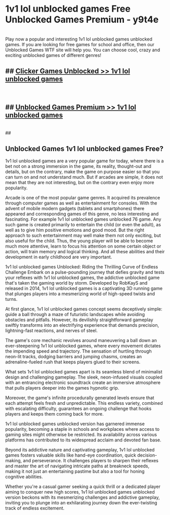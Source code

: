 # 1v1 lol unblocked games  Free Unblocked Games Premium - y9t4e <br>
<br>
Play now a popular and interesting 1v1 lol unblocked games unblocked games. If you are looking for free games for school and office, then our Unblocked Games WTF site will help you. You can choose cool, crazy and exciting unblocked games of different genres!


## ##  [Clicker Games Unblocked >> 1v1 lol unblocked games](http://freeplayer.one?title=1v1_lol_unblocked_games&ref=UG)
  <br>

##  ## [Unblocked Games Premium >> 1v1 lol unblocked games](http://freeplayer.one?title=1v1_lol_unblocked_games&ref=UG)
  <br>
  ##



## Unblocked Games 1v1 lol unblocked games Free?

1v1 lol unblocked games are a very popular game for today, where there is a bet not on a strong immersion in the game, its reality, thought-out and details, but on the contrary, make the game on purpose easier so that you can turn on and not understand much. But if arcades are simple, it does not mean that they are not interesting, but on the contrary even enjoy more popularity.

Arcade is one of the most popular game genres. It acquired its prevalence through computer games as well as entertainment for consoles. With the advent of mobile modern gadgets (tablets and smartphones) there appeared and corresponding games of this genre, no less interesting and fascinating. For example 1v1 lol unblocked games unblocked 76 game. Any such game is created primarily to entertain the child (or even the adult), as well as to give him positive emotions and good mood. But the right approach to such entertainment may well make them not only exciting, but also useful for the child. Thus, the young player will be able to become much more attentive, learn to focus his attention on some certain object or action, will train memory and logical thinking. And all these abilities and their development in early childhood are very important.

1v1 lol unblocked games Unblocked: Riding the Thrilling Curve of Endless Challenge
Embark on a pulse-pounding journey that defies gravity and tests your reflexes with 1v1 lol unblocked games, the addictive unblocked game that's taken the gaming world by storm. Developed by RobKayS and released in 2014, 1v1 lol unblocked games is a captivating 3D running game that plunges players into a mesmerizing world of high-speed twists and turns.

At first glance, 1v1 lol unblocked games concept seems deceptively simple: guide a ball through a maze of futuristic landscapes while avoiding obstacles and pitfalls. However, its devilishly straightforward gameplay swiftly transforms into an electrifying experience that demands precision, lightning-fast reactions, and nerves of steel.

The game's core mechanic revolves around maneuvering a ball down an ever-steepening 1v1 lol unblocked games, where every movement dictates the impending speed and trajectory. The sensation of hurtling through neon-lit tracks, dodging barriers and jumping chasms, creates an adrenaline-fueled rush that keeps players glued to their screens.

What sets 1v1 lol unblocked games apart is its seamless blend of minimalist design and challenging gameplay. The sleek, neon-infused visuals coupled with an entrancing electronic soundtrack create an immersive atmosphere that pulls players deeper into the games hypnotic grip.

Moreover, the game's infinite procedurally generated levels ensure that each attempt feels fresh and unpredictable. This endless variety, combined with escalating difficulty, guarantees an ongoing challenge that hooks players and keeps them coming back for more.

1v1 lol unblocked games unblocked version has garnered immense popularity, becoming a staple in schools and workplaces where access to gaming sites might otherwise be restricted. Its availability across various platforms has contributed to its widespread acclaim and devoted fan base.

Beyond its addictive nature and captivating gameplay, 1v1 lol unblocked games fosters valuable skills like hand-eye coordination, quick decision-making, and perseverance. It challenges players to sharpen their reflexes and master the art of navigating intricate paths at breakneck speeds, making it not just an entertaining pastime but also a tool for honing cognitive abilities.

Whether you're a casual gamer seeking a quick thrill or a dedicated player aiming to conquer new high scores, 1v1 lol unblocked games unblocked version beckons with its mesmerizing challenges and addictive gameplay, inviting you to plunge into an exhilarating journey down the ever-twisting track of endless excitement.
